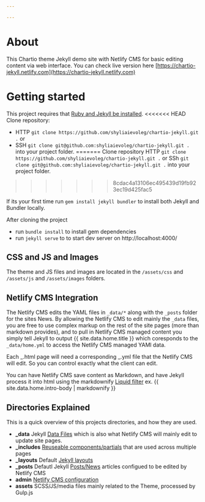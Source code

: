 ```yaml
---

---
```

# About

This Chartio theme Jekyll demo site with Netlify CMS for basic editing content via web interface.
You can check live version here [https://chartio-jekyll.netlify.com](https://chartio-jekyll.netlify.com)


# Getting started

This project requires that [Ruby and Jekyll be installed](https://jekyllrb.com/docs/installation/).
<<<<<<< HEAD
Clone repository:

- HTTP `git clone https://github.com/shyliaievoleg/chartio-jekyll.git .` or
- SSH `git clone git@github.com:shyliaievoleg/chartio-jekyll.git .` into your project folder.
=======
Clone repository HTTP `git clone https://github.com/shyliaievoleg/chartio-jekyll.git .` or
SSh `git clone git@github.com:shyliaievoleg/chartio-jekyll.git .` into your project folder.
>>>>>>> 8cdac4a13106ec495439d19fb923ec19d425fac5

If its your first time run `gem install jekyll bundler` to install both Jekyll and Bundler locally.

After cloning the project

- run `bundle install` to install gem dependencies
- run `jekyll serve` to to start dev server on http://localhost:4000/

## CSS and JS and Images

The theme and JS files and images are located in the `/assets/css` and `/assets/js` and `/assets/images` folders.

## Netlify CMS Integration

The Netlify CMS edits the YAML files in `_data/*` along with the `_posts` folder for the sites News. By allowing the Netlify CMS to edit mainly the `_data` files, you are free to use complex markup on the rest of the site pages (more than markdown provides), and to pull in Netlify CMS managed content you simply tell Jekyll to output {{ site.data.home.title }} which coresponds to the `_data/home.yml` to access the Netlify CMS managed YAMl data.

Each _.html page will need a corresponding _.yml file that the Netlify CMS will edit. So you can control exactly what the client can edit.

You can have Netlify CMS save content as Markdown, and have Jekyll process it into html using the markdownify [Liquid filter](https://jekyllrb.com/docs/liquid/filters/) ex. {{ site.data.home.intro-body | markdownify }}

## Directories Explained

This is a quick overview of this projects directories, and how they are used.

- **\_data** Jekyll [Data Files](https://jekyllrb.com/docs/datafiles/) which is also what Netlify CMS will mainly edit to update site pages.
- **\_includes** [Reuseable components/partials](https://jekyllrb.com/docs/includes/) that are used across multiple pages
- **\_layouts** Default [Jekyll layouts](https://jekyllrb.com/docs/step-by-step/04-layouts/)
- **\_posts** Defautl Jekyll [Posts/News](https://jekyllrb.com/docs/posts/) articles configued to be edited by Netlify CMS
- **admin** [Netlify CMS configuration](https://www.netlifycms.org/docs/add-to-your-site/)
- **assets** SCSS/JS/media files mainly related to the Theme, processed by Gulp.js
